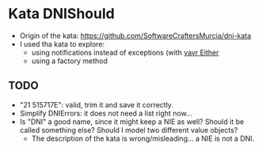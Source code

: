 # Kata DNIShould
- Origin of the kata: https://github.com/SoftwareCraftersMurcia/dni-kata
- I used tha kata to explore:
  - using notifications instead of exceptions (with [vavr Either](https://www.baeldung.com/vavr-either)
  - using a factory method

## TODO
- "21 515717E": valid, trim it and save it correctly.
- Simplify DNIErrors: it does not need a list right now...
- Is "DNI" a good name, since it might keep a NIE as well? Should it be called something else? Should I model two different value objects?
  - The description of the kata is wrong/misleading... a NIE is not a DNI.